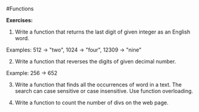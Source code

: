#Functions

**Exercises:**

01. Write a function that returns the last digit of given integer as an English word. 

 Examples: 512 -> "two", 1024 -> "four", 12309 -> "nine"
 
02. Write a function that reverses the digits of given decimal number. 

 Example: 256 -> 652

03. Write a function that finds all the occurrences of word in a text. The search can case sensitive or case insensitive. Use function overloading.

04. Write a function to count the number of divs on the web page.
